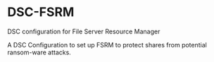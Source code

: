 # DSC-FSRM
DSC configuration for File Server Resource Manager

A DSC Configuration to set up FSRM to protect shares from potential ransom-ware attacks. 
